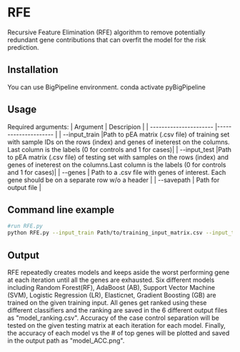 # RFE
Recursive Feature Elimination (RFE) algorithm to remove potentially redundant gene contributions that can overfit the model for the risk prediction. 


## Installation
You can use BigPipeline environment.
conda activate pyBigPipeline


## Usage
Required arguments:
| Argument                | Descripion |
| ---------------------- |--------------------- |
| --input_train |Path to pEA matrix (.csv file) of training set with sample IDs on the rows (index) and genes of ineterest on the columns. Last column is the labels (0 for controls and 1 for cases)|
| --input_test   |Path to pEA matrix (.csv file) of testing set with samples on the rows (index) and genes of ineterest on the columns.Last column is the labels (0 for controls and 1 for cases)|
| --genes  | Path to a .csv file with genes of interest. Each gene should be on a separate row w/o a header |
| --savepath           | Path for output file |

## Command line example
```bash
#run RFE.py
python RFE.py --input_train Path/to/training_input_matrix.csv --input_test Path/to/testing_input_matrix --savepath save/directory/ --genes Path/to/GenesofInterest/genes.csv
```

## Output
RFE repeatedly creates models and keeps aside the worst performing gene at each iteration until all the genes are exhausted. Six different models including Random Forest(RF), AdaBoost (AB), Support Vector Machine (SVM), Logistic Regression (LR), Elasticnet, Gradient Boosting (GB) are trained on the given training input. All genes get ranked using these different classifiers and the ranking are saved in the 6 different output files as "model_ranking.csv".
Accuracy of the case control separation will be tested on the given testing matrix at each iteration for each model. Finally, the accuracy of each model vs the # of top genes will be plotted and saved in the output path as "model_ACC.png".  
